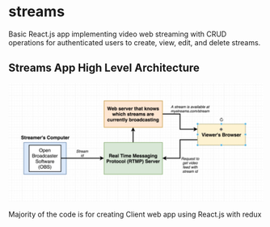# streams
Basic React.js app implementing video web streaming with CRUD operations for authenticated users to create, view, edit, and delete streams.

## Streams App High Level Architecture
![overall Streams web app architecture](./streams%20app%20architecture.png)

Majority of the code is for creating Client web app using React.js with redux
